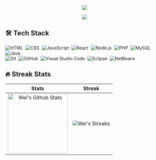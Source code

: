 <p align="center">
  <img src="https://capsule-render.vercel.app/api?text=Hey!%20Thats%20me%20Wei®️%20😉&animation=fadeIn&type=waving&color=gradient&height=160&section=header"/>
</p>

<p align="center">
  <img src="https://quotes-github-readme.vercel.app/api?type=horizontal&theme=dark"/>
</p>


## 🛠 Tech Stack

![HTML](https://img.shields.io/badge/-HTML-05122A?style=flat&logo=HTML5)&nbsp;
![CSS](https://img.shields.io/badge/-CSS-05122A?style=flat&logo=CSS3&logoColor=1572B6)&nbsp;
![JavaScript](https://img.shields.io/badge/-JavaScript-05122A?style=flat&logo=javascript)&nbsp;
![React](https://img.shields.io/badge/-React-05122A?style=flat&logo=react)&nbsp;
![Node.js](https://img.shields.io/badge/-Node.js-05122A?style=flat&logo=node.js)&nbsp;
![PHP](https://img.shields.io/badge/-PHP-05122A?style=flat&logo=php)&nbsp;
![MySQL](https://img.shields.io/badge/-MySQL-05122A?style=flat&logo=MySQL)&nbsp;
![Java](https://img.shields.io/badge/-Java-05122A?style=flat&logo=Java&logoColor=FFA518)&nbsp;
<br />
![Git](https://img.shields.io/badge/-Git-05122A?style=flat&logo=git)&nbsp;
![GitHub](https://img.shields.io/badge/-GitHub-05122A?style=flat&logo=github)&nbsp;
![Visual Studio Code](https://img.shields.io/badge/-Visual%20Studio%20Code-05122A?style=flat&logo=visual-studio-code&logoColor=007ACC)&nbsp;
![Eclipse](https://img.shields.io/badge/-Eclipse-05122A?style=flat&logo=eclipse-ide&logoColor=2C2255)&nbsp;
![NetBeans](https://img.shields.io/badge/-NetBeans-05122A?style=flat&logo=NetBeans-ide&logoColor=2C2255)

## 🔥 Streak Stats

| Stats    | Streak    |
| :---: | :---: |
|<a href="https://github.com/wei"><img alt="Wei's Github Stats" src="https://github-readme-stats.vercel.app/api?username=wei&show_icons=true&count_private=true&title_color=f69673&icon_color=1b93c9&show_owner=true" height="190px"/></a>|<img src="https://github-readme-streak-stats.herokuapp.com/?user=wei&title_color=f69673&icon_color=1b93c9&show_owner=true" alt="Wei's Streaks"/>|

